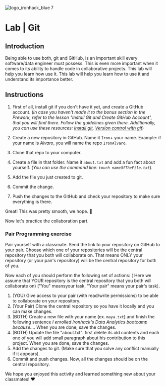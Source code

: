 ![logo_ironhack_blue 7](https://user-images.githubusercontent.com/23629340/40541063-a07a0a8a-601a-11e8-91b5-2f13e4e6b441.png)

# Lab | Git

## Introduction

Being able to use both, git and GitHub, is an important skill every software/data engineer must possess. This is even more important when it comes to its ability to handle code in collaborative projects. This lab will help you learn how use it. This lab will help you learn how to use it and understand its importance better.

## Instructions

1. First of all, install git if you don't have it yet, and create a GitHub account. (_In case you haven't made it to the bonus section in the Prework, refer to the lesson "Install Git and Create GitHub Account", that you will find there. Follow the guidelines given there. Additionally, you can use these resources: [Install git](https://git-scm.com/downloads), [Version control with git](http://swcarpentry.github.io/git-novice/)_)

2. Create a new repository in GitHub. Name it `Iron`+ your name. Example: if your name is _Alvaro_, you will name the repo `IronAlvaro`.
3. Clone that repo to your computer.
4. Create a file in that folder. Name it `about.txt` and add a fun fact about yourself. (_You can use the command line: `touch nameOfTheFile.txt`_).
5. Add the file you just created to git.
6. Commit the change.
7. Push the changes to the GitHub and check your repository to make sure everything is there.

Great! This was pretty smooth, we hope. :rocket:

Now let's practice the collaboration part.

### Pair Programming exercise

Pair yourself with a classmate. Send the link to your repository on GitHub to your pair. Choose which one of your repositories will be the central repository that you both will collaborate on. That means ONLY your repository (or your pair's repository) will be the central repository for both of you. 

Now each of you should perform the following set of actions: ( Here we assume that YOUR repository is the central repository that you both will collaborate on)
("You" meansyour task, "Your pair" means your pair's task).
1. (YOU) Give access to your pair (with read/write permissions) to be able to collaborate on your repository.
2. (Your Pair) Clone the central repository so you have it locally and you can make changes.
3. (BOTH) Create a new file with your name (ex. `maya.txt`) and finish the following sentence _I enrolled Ironhack's Data Analytics bootcamp because..._. When you are done, save the changes.
4. (BOTH) Update the file "about.txt". first delete its old contents and  each one of you will add small paragraph about his contribution to this project. When you are done, save the changes.
5. Add the changes to git. (Make sure that you solve any conflict manually if it appears).
6. Commit and push changes. Now, all the changes should be on the central repository.

We hope you enjoyed this activity and learned something new about your classmates! :heart:
